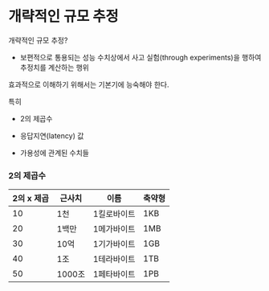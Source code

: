 # 개략적인 규모 추정

개략적인 규모 추정?
- 보편적으로 통용되는 성능 수치상에서 사고 실험(through experiments)을 행하여 추정치를 계산하는 행위

효과적으로 이해하기 위해서는 기본기에 능숙해야 한다.

특히

- 2의 제곱수

- 응답지연(latency) 값

- 가용성에 관계된 수치들

### 2의 제곱수

| 2의 x 제곱 | 근사치 | 이름        | 축약형 |
| ---------- | ------ | ----------- | ------ |
| 10         | 1천    | 1킬로바이트 | 1KB    |
| 20         | 1백만  | 1메가바이트 | 1MB    |
| 30         | 10억   | 1기가바이트 | 1GB    |
| 40         | 1조    | 1테라바이트 | 1TB    |
| 50         | 1000조 | 1페타바이트 | 1PB    |


